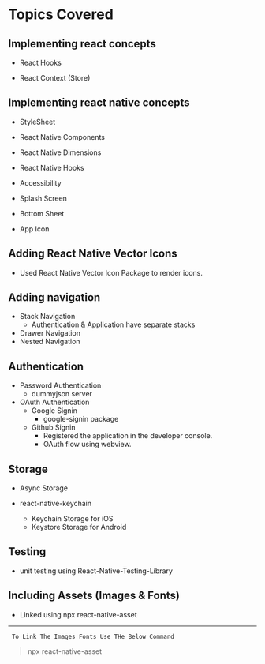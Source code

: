 
# Topics Covered

  

## Implementing react concepts

- React Hooks

- React Context (Store)

## Implementing react native concepts

- StyleSheet

- React Native Components

- React Native Dimensions

- React Native Hooks

- Accessibility

- Splash Screen

- Bottom Sheet

- App Icon

  
## Adding React Native Vector Icons 

- Used React Native Vector Icon Package to render icons.
  

## Adding navigation

- Stack Navigation 
	- Authentication & Application have separate stacks
- Drawer Navigation
- Nested Navigation

## Authentication

-	Password Authentication
	-	dummyjson server
- OAuth Authentication
	- Google Signin
		- google-signin package
	- Github Signin
		- Registered the application in the developer console.
		- OAuth flow using webview.

## Storage
-	Async Storage
	
-	react-native-keychain 
	-	Keychain Storage for iOS
	-	Keystore Storage for Android

## Testing
-  unit testing using React-Native-Testing-Library
  

## Including Assets (Images & Fonts)
-	Linked using npx react-native-asset


---

` To Link The Images Fonts Use THe Below Command`

  

> npx react-native-asset

  